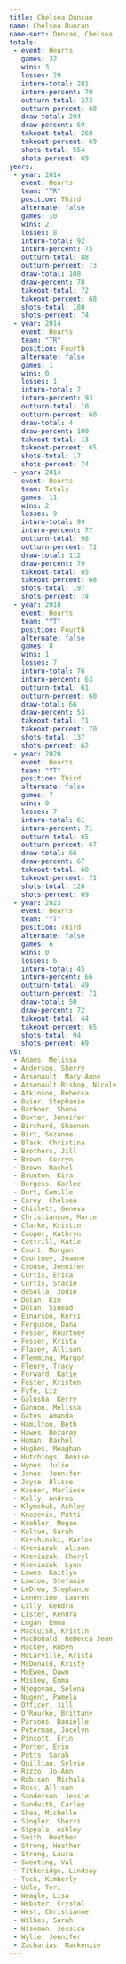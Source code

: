 ```yaml
---
title: Chelsea Duncan
name: Chelsea Duncan
name-sort: Duncan, Chelsea
totals:
 - event: Hearts
   games: 32
   wins: 3
   losses: 29
   inturn-total: 281
   inturn-percent: 70
   outturn-total: 273
   outturn-percent: 68
   draw-total: 294
   draw-percent: 69
   takeout-total: 260
   takeout-percent: 69
   shots-total: 554
   shots-percent: 69
years:
 - year: 2014
   event: Hearts
   team: "TR"
   position: Third
   alternate: false
   games: 10
   wins: 2
   losses: 8
   inturn-total: 92
   inturn-percent: 75
   outturn-total: 88
   outturn-percent: 73
   draw-total: 108
   draw-percent: 78
   takeout-total: 72
   takeout-percent: 68
   shots-total: 180
   shots-percent: 74
 - year: 2014
   event: Hearts
   team: "TR"
   position: Fourth
   alternate: false
   games: 1
   wins: 0
   losses: 1
   inturn-total: 7
   inturn-percent: 93
   outturn-total: 10
   outturn-percent: 60
   draw-total: 4
   draw-percent: 100
   takeout-total: 13
   takeout-percent: 65
   shots-total: 17
   shots-percent: 74
 - year: 2014
   event: Hearts
   team: Totals
   games: 11
   wins: 2
   losses: 9
   inturn-total: 99
   inturn-percent: 77
   outturn-total: 98
   outturn-percent: 71
   draw-total: 112
   draw-percent: 79
   takeout-total: 85
   takeout-percent: 68
   shots-total: 197
   shots-percent: 74
 - year: 2018
   event: Hearts
   team: "YT"
   position: Fourth
   alternate: false
   games: 8
   wins: 1
   losses: 7
   inturn-total: 76
   inturn-percent: 63
   outturn-total: 61
   outturn-percent: 60
   draw-total: 66
   draw-percent: 53
   takeout-total: 71
   takeout-percent: 70
   shots-total: 137
   shots-percent: 62
 - year: 2020
   event: Hearts
   team: "YT"
   position: Third
   alternate: false
   games: 7
   wins: 0
   losses: 7
   inturn-total: 61
   inturn-percent: 71
   outturn-total: 65
   outturn-percent: 67
   draw-total: 66
   draw-percent: 67
   takeout-total: 60
   takeout-percent: 71
   shots-total: 126
   shots-percent: 69
 - year: 2023
   event: Hearts
   team: "YT"
   position: Third
   alternate: false
   games: 6
   wins: 0
   losses: 6
   inturn-total: 45
   inturn-percent: 66
   outturn-total: 49
   outturn-percent: 71
   draw-total: 50
   draw-percent: 72
   takeout-total: 44
   takeout-percent: 65
   shots-total: 94
   shots-percent: 69
vs:
 - Adams, Melissa
 - Anderson, Sherry
 - Arsenault, Mary-Anne
 - Arsenault-Bishop, Nicole
 - Atkinson, Rebecca
 - Baier, Stephanie
 - Barbour, Shona
 - Baxter, Jennifer
 - Birchard, Shannon
 - Birt, Suzanne
 - Black, Christina
 - Brothers, Jill
 - Brown, Corryn
 - Brown, Rachel
 - Brunton, Kira
 - Burgess, Karlee
 - Burt, Camille
 - Carey, Chelsea
 - Chislett, Geneva
 - Christianson, Marie
 - Clarke, Kristin
 - Cooper, Kathryn
 - Cottrill, Katie
 - Court, Morgan
 - Courtney, Joanne
 - Crouse, Jennifer
 - Curtis, Erica
 - Curtis, Stacie
 - deSolla, Jodie
 - Dolan, Kim
 - Dolan, Sinead
 - Einarson, Kerri
 - Ferguson, Dana
 - Fesser, Kourtney
 - Fesser, Krista
 - Flaxey, Allison
 - Flemming, Margot
 - Fleury, Tracy
 - Forward, Katie
 - Foster, Kristen
 - Fyfe, Liz
 - Galusha, Kerry
 - Gannon, Melissa
 - Gates, Amanda
 - Hamilton, Beth
 - Hawes, Dezaray
 - Homan, Rachel
 - Hughes, Meaghan
 - Hutchings, Denise
 - Hynes, Julie
 - Jones, Jennifer
 - Joyce, Blisse
 - Kasner, Marliese
 - Kelly, Andrea
 - Klymchuk, Ashley
 - Knezevic, Patti
 - Koehler, Megan
 - Koltun, Sarah
 - Korchinski, Karlee
 - Kreviazuk, Alison
 - Kreviazuk, Cheryl
 - Kreviazuk, Lynn
 - Lawes, Kaitlyn
 - Lawton, Stefanie
 - LeDrew, Stephanie
 - Lenentine, Lauren
 - Lilly, Kendra
 - Lister, Kendra
 - Logan, Emma
 - MacCuish, Kristin
 - MacDonald, Rebecca Jean
 - Mackey, Robyn
 - McCarville, Krista
 - McDonald, Kristy
 - McEwen, Dawn
 - Miskew, Emma
 - Njegovan, Selena
 - Nugent, Pamela
 - Officer, Jill
 - O'Rourke, Brittany
 - Parsons, Danielle
 - Peterman, Jocelyn
 - Pincott, Erin
 - Porter, Erin
 - Potts, Sarah
 - Quillian, Sylvie
 - Rizzo, Jo-Ann
 - Robison, Michala
 - Ross, Allison
 - Sanderson, Jessie
 - Sandwith, Carley
 - Shea, Michelle
 - Singler, Sherri
 - Sippala, Ashley
 - Smith, Heather
 - Strong, Heather
 - Strong, Laura
 - Sweeting, Val
 - Titheridge, Lindsay
 - Tuck, Kimberly
 - Udle, Teri
 - Weagle, Lisa
 - Webster, Crystal
 - West, Christianne
 - Wilkes, Sarah
 - Wiseman, Jessica
 - Wylie, Jennifer
 - Zacharias, Mackenzie
---
```

